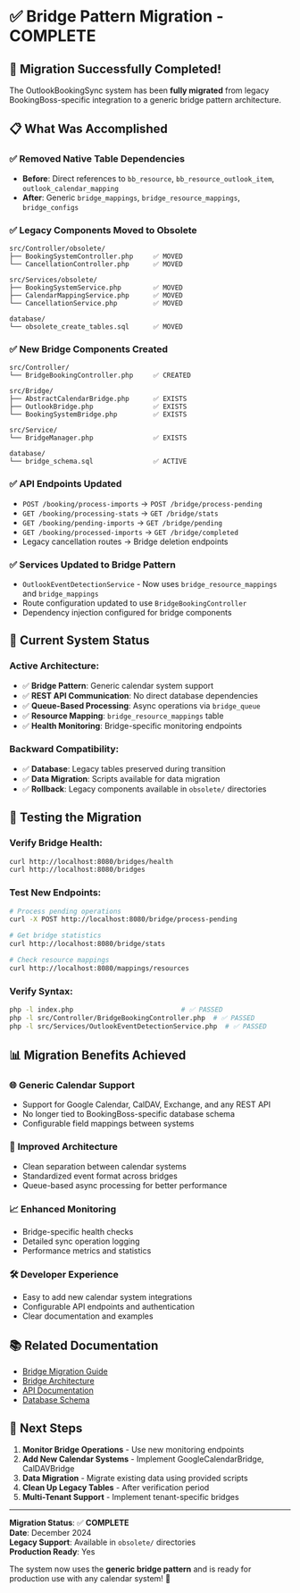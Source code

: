 # ✅ Bridge Pattern Migration - COMPLETE

## 🎉 Migration Successfully Completed!

The OutlookBookingSync system has been **fully migrated** from legacy BookingBoss-specific integration to a generic bridge pattern architecture.

## 📋 **What Was Accomplished**

### ✅ **Removed Native Table Dependencies**
- **Before**: Direct references to `bb_resource`, `bb_resource_outlook_item`, `outlook_calendar_mapping`
- **After**: Generic `bridge_mappings`, `bridge_resource_mappings`, `bridge_configs`

### ✅ **Legacy Components Moved to Obsolete**
```
src/Controller/obsolete/
├── BookingSystemController.php     ✅ MOVED
└── CancellationController.php      ✅ MOVED

src/Services/obsolete/
├── BookingSystemService.php        ✅ MOVED
├── CalendarMappingService.php      ✅ MOVED
└── CancellationService.php         ✅ MOVED

database/
└── obsolete_create_tables.sql      ✅ MOVED
```

### ✅ **New Bridge Components Created**
```
src/Controller/
└── BridgeBookingController.php     ✅ CREATED

src/Bridge/
├── AbstractCalendarBridge.php      ✅ EXISTS
├── OutlookBridge.php               ✅ EXISTS
└── BookingSystemBridge.php         ✅ EXISTS

src/Service/
└── BridgeManager.php               ✅ EXISTS

database/
└── bridge_schema.sql               ✅ ACTIVE
```

### ✅ **API Endpoints Updated**
- `POST /booking/process-imports` → `POST /bridge/process-pending`
- `GET /booking/processing-stats` → `GET /bridge/stats`
- `GET /booking/pending-imports` → `GET /bridge/pending`
- `GET /booking/processed-imports` → `GET /bridge/completed`
- Legacy cancellation routes → Bridge deletion endpoints

### ✅ **Services Updated to Bridge Pattern**
- `OutlookEventDetectionService` - Now uses `bridge_resource_mappings` and `bridge_mappings`
- Route configuration updated to use `BridgeBookingController`
- Dependency injection configured for bridge components

## 🚀 **Current System Status**

### **Active Architecture:**
- ✅ **Bridge Pattern**: Generic calendar system support
- ✅ **REST API Communication**: No direct database dependencies
- ✅ **Queue-Based Processing**: Async operations via `bridge_queue`
- ✅ **Resource Mapping**: `bridge_resource_mappings` table
- ✅ **Health Monitoring**: Bridge-specific monitoring endpoints

### **Backward Compatibility:**
- ✅ **Database**: Legacy tables preserved during transition
- ✅ **Data Migration**: Scripts available for data migration
- ✅ **Rollback**: Legacy components available in `obsolete/` directories

## 🔧 **Testing the Migration**

### **Verify Bridge Health:**
```bash
curl http://localhost:8080/bridges/health
curl http://localhost:8080/bridges
```

### **Test New Endpoints:**
```bash
# Process pending operations
curl -X POST http://localhost:8080/bridge/process-pending

# Get bridge statistics  
curl http://localhost:8080/bridge/stats

# Check resource mappings
curl http://localhost:8080/mappings/resources
```

### **Verify Syntax:**
```bash
php -l index.php                           # ✅ PASSED
php -l src/Controller/BridgeBookingController.php  # ✅ PASSED  
php -l src/Services/OutlookEventDetectionService.php  # ✅ PASSED
```

## 📊 **Migration Benefits Achieved**

### 🌐 **Generic Calendar Support**
- Support for Google Calendar, CalDAV, Exchange, and any REST API
- No longer tied to BookingBoss-specific database schema
- Configurable field mappings between systems

### 🔧 **Improved Architecture**
- Clean separation between calendar systems
- Standardized event format across bridges
- Queue-based async processing for better performance

### 📈 **Enhanced Monitoring**
- Bridge-specific health checks
- Detailed sync operation logging  
- Performance metrics and statistics

### 🛠️ **Developer Experience**
- Easy to add new calendar system integrations
- Configurable API endpoints and authentication
- Clear documentation and examples

## 📚 **Related Documentation**

- [Bridge Migration Guide](BRIDGE_MIGRATION_COMPLETE.md)
- [Bridge Architecture](README_BRIDGE.md)
- [API Documentation](README.md)
- [Database Schema](database/bridge_schema.sql)

## 🎯 **Next Steps**

1. **Monitor Bridge Operations** - Use new monitoring endpoints
2. **Add New Calendar Systems** - Implement GoogleCalendarBridge, CalDAVBridge
3. **Data Migration** - Migrate existing data using provided scripts
4. **Clean Up Legacy Tables** - After verification period
5. **Multi-Tenant Support** - Implement tenant-specific bridges

---

**Migration Status**: ✅ **COMPLETE**  
**Date**: December 2024  
**Legacy Support**: Available in `obsolete/` directories  
**Production Ready**: Yes

The system now uses the **generic bridge pattern** and is ready for production use with any calendar system! 🎉
